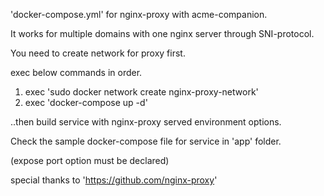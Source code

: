 'docker-compose.yml' for nginx-proxy with acme-companion.

It works for multiple domains with one nginx server through SNI-protocol.


You need to create network for proxy first.

exec below commands in order.

1. exec 'sudo docker network create nginx-proxy-network'
2. exec 'docker-compose up -d'

..then build service with nginx-proxy served environment options.

Check the sample docker-compose file for service in 'app' folder.

(expose port option must be declared)


special thanks to 'https://github.com/nginx-proxy'
